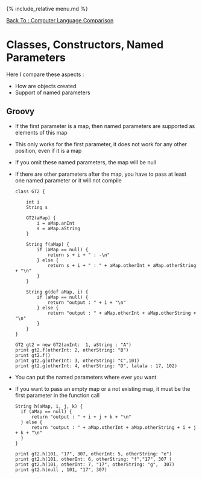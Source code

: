 {% include_relative menu.md %}

[Back To : Computer Language Comparison](20190316_Computer_Language_Comparison.md)

# Classes, Constructors, Named Parameters

Here I compare these aspects :

* How are objects created 
* Support of named parameters

## Groovy

* If the first parameter is a map, then named parameters are supported as elements of this map 
* This only works for the first parameter, it does not work for any other position, even if it is a map
* If you omit these named parameters, the map will be null
* If there are other parameters after the map, you have to pass at least one named parameter or it will not compile

      class GT2 {

          int i
          String s

          GT2(aMap) {
              i = aMap.anInt
              s = aMap.aString
          }

          String f(aMap) {
              if (aMap == null) {
                  return s + i + " : -\n"
              } else {
                  return s + i + " : " + aMap.otherInt + aMap.otherString + "\n"
              }
          }
                    
          String g(def aMap, i) {
              if (aMap == null) {
                  return "output : " + i + "\n"
              } else {
                  return "output : " + aMap.otherInt + aMap.otherString + "\n"
              }
          }
      }
      
      GT2 gt2 = new GT2(anInt:  1, aString : "A")
      print gt2.f(otherInt: 2, otherString: "B")
      print gt2.f()
      print gt2.g(otherInt: 3, otherString: "C",101)
      print gt2.g(otherInt: 4, otherString: "D", lalala : 17, 102)

* You can put the named parameters where ever you want
* If you want to pass an empty map or a not existing map, it must be the first parameter in the function call

      String h(aMap, i, j, k) {
        if (aMap == null) {
            return "output : " + i + j + k + "\n"
        } else {
            return "output : " + aMap.otherInt + aMap.otherString + i + j + k + "\n"
        }
      }

      print gt2.h(101, "17", 307, otherInt: 5, otherString: "e")
      print gt2.h(101, otherInt: 6, otherString: "f","17", 307 )
      print gt2.h(101, otherInt: 7, "17", otherString: "g",  307)
      print gt2.h(null , 101, "17", 307)
